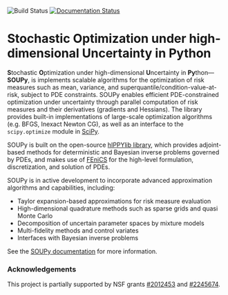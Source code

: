 ![Build Status](https://github.com/hippylib/soupy/actions/workflows/ci.yml/badge.svg)
[![Documentation Status](https://readthedocs.org/projects/hippylibsoupy/badge/?version=latest)](https://hippylibsoupy.readthedocs.io/en/latest/?badge=latest)

# Stochastic Optimization under high-dimensional Uncertainty in Python

**S**tochastic **O**ptimization under high-dimensional **U**ncertainty in **Py**thon&mdash;**SOUPy**, 
is implements scalable algorithms for the optimization of risk measures such as mean, variance, and superquantile/condition-value-at-risk, subject to PDE constraints. 
SOUPy enables efficient PDE-constrained optimization under uncertainty through parallel computation of risk measures and their derivatives (gradients and Hessians).
The library provides built-in implementations of large-scale optimization algorithms (e.g. BFGS, Inexact Newton CG), as well as an interface to the `scipy.optimize` module in [SciPy](https://scipy.org/).

SOUPy is built on the open-source [hIPPYlib library](https://hippylib.github.io/), which provides adjoint-based methods for deterministic and Bayesian inverse problems governed by PDEs, and makes use of [FEniCS](https://fenicsproject.org/) for the high-level formulation, discretization, and solution of PDEs.

SOUPy is in active development to incorporate advanced approximation algorithms and capabilities, including:
- Taylor expansion-based approximations for risk measure evaluation
- High-dimensional quadrature methods such as sparse grids and quasi Monte Carlo
- Decomposition of uncertain parameter spaces by mixture models
- Multi-fidelity methods and control variates 
- Interfaces with Bayesian inverse problems 

See the [SOUPy documentation](https://hippylibsoupy.readthedocs.io/en/latest/) for more information.


### Acknowledgements
This project is partially supported by NSF grants [#2012453](https://www.nsf.gov/awardsearch/showAward?AWD_ID=2012453&HistoricalAwards=false) 
and [#2245674](https://www.nsf.gov/awardsearch/showAward?AWD_ID=2245674).
